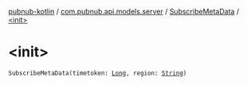 [pubnub-kotlin](../../index.md) / [com.pubnub.api.models.server](../index.md) / [SubscribeMetaData](index.md) / [&lt;init&gt;](./-init-.md)

# &lt;init&gt;

`SubscribeMetaData(timetoken: `[`Long`](https://kotlinlang.org/api/latest/jvm/stdlib/kotlin/-long/index.html)`, region: `[`String`](https://kotlinlang.org/api/latest/jvm/stdlib/kotlin/-string/index.html)`)`